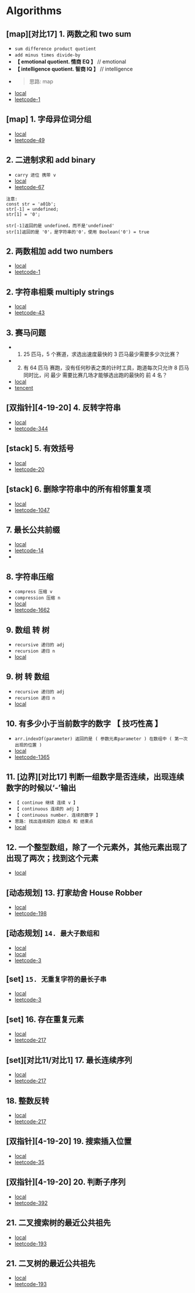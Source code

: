 # Algorithms

## [map][对比17] 1. 两数之和 two sum

- `sum difference product quotient`
- `add minus times divide-by`
- **【 emotional quotient. 情商 EQ 】** // emotional
- **【 intelligence quotient. 智商 IQ 】** // intelligence
- > 思路: map
- [local](file:///Users/xiawu/work/personal/front-end/8-penetrate/3-LEETCODE/两数之和.html)
- [leetcode-1](https://leetcode.cn/problems/two-sum/description/)

## [map] 1. 字母异位词分组

- [local](file:///Users/xiawu/work/personal/front-end/8-penetrate/3-LEETCODE/3-ARRAY/23-字母异位词分组.html)
- [leetcode-49](https://leetcode.cn/problems/group-anagrams/?envType=study-plan-v2&envId=top-100-liked)

## **2. 二进制求和 add binary**

- `carry 进位 携带 v`
- [local](file:///Users/xiawu/work/personal/front-end/8-penetrate/3-LEETCODE/1-STRING/05-二进制求和.html)
- [leetcode-67](https://leetcode.cn/problems/add-binary/description/)

```
注意:
const str = 'a01b';
str[-1] = undefined;
str[1] = '0';

str[-1]返回的是 undefined，而不是'undefined'
str[1]返回的是 '0'，是字符串的'0'，使用 Boolean('0') = true
```

## **2. 两数相加 add two numbers**

- [local](file:///Users/xiawu/work/personal/front-end/8-penetrate/3-LEETCODE/两数相加.html)
- [leetcode-1](https://leetcode.cn/problems/add-two-numbers/description/)

## 2. 字符串相乘 multiply strings

- [local](file:///Users/xiawu/work/personal/front-end/8-penetrate/3-LEETCODE/1-STRING/05-二进制求和.html)
- [leetcode-43](https://leetcode.cn/problems/multiply-strings/description/)

## 3. 赛马问题

- 1. 25 匹马，5 个赛道，求选出速度最快的 3 匹马最少需要多少次比赛？
- 2. 有 64 匹马 赛跑，没有任何秒表之类的计时工具，跑道每次只允许 8 匹马 同时比，问 最少 需要比赛几场才能够选出跑的最快的 前 4 名？
- [local](file:///Users/xiawu/work/personal/front-end/8-penetrate/5-INTERVIEW/9-AutoDesk.html)
- [tencent](https://cloud.tencent.com/developer/article/1814671)

## [双指针][4-19-20] 4. 反转字符串

- [local](file:///Users/xiawu/work/personal/front-end/8-penetrate/3-LEETCODE/1-STRING/03-反转字符串.html)
- [leetcode-344](https://leetcode.cn/problems/reverse-string/)

## [stack] 5. 有效括号

- [local](file:///Users/xiawu/work/personal/front-end/8-penetrate/3-LEETCODE/1-STRING/04-有效括号.html)
- [leetcode-20](https://leetcode.cn/problems/valid-parentheses/)

## [stack] 6. 删除字符串中的所有相邻重复项

- [local](file:///Users/xiawu/work/personal/front-end/8-penetrate/3-LEETCODE/1-STRING/09-删除字符串中的所有相邻重复项.html)
- [leetcode-1047](https://leetcode.cn/problems/remove-all-adjacent-duplicates-in-string/description/)

## 7. 最长公共前缀

- [local](file:///Users/xiawu/work/personal/front-end/8-penetrate/3-LEETCODE/1-STRING/01-最长公共前缀.html)
- [leetcode-14](https://leetcode.cn/problems/longest-common-prefix/)
-

## 8. 字符串压缩

- `compress 压缩 v`
- `compression 压缩 n`
- [local](file:///Users/xiawu/work/personal/front-end/8-penetrate/3-LEETCODE/1-STRING/14-压缩字符串.html)
- [leetcode-1662](https://leetcode.cn/problems/compress-string-lcci/description/)

## **9. 数组 转 树**

- `recursive 递归的 adj`
- `recursion 递归 n`
- [local](file:///Users/xiawu/work/personal/front-end/8-penetrate/3-LEETCODE/3-ARRAY/2-ArrayToTree.html)

## **9. 树 转 数组**

- `recursive 递归的 adj`
- `recursion 递归 n`
- [local](file:///Users/xiawu/work/personal/front-end/8-penetrate/3-LEETCODE/3-ARRAY/2-TreeToArray.html)

## 10. 有多少小于当前数字的数字 【 技巧性高 】

- `arr.indexOf(parameter) 返回的是 ( 参数元素parameter ) 在数组中 ( 第一次出现的位置 )`
- [local](file:///Users/xiawu/work/personal/front-end/8-penetrate/3-LEETCODE/3-ARRAY/4-有多少小于当前数字的数字.html)
- [leetcode-1365](https://leetcode.cn/problems/how-many-numbers-are-smaller-than-the-current-number/description/)

## 11. [边界][对比17] 判断一组数字是否连续，出现连续数字的时候以‘-’输出

- `【 continue 继续 连续 v 】`
- `【 continuous 连续的 adj 】`
- `【 continuous number. 连续的数字 】`
- `思路: 找出连续段的 起始点 和 结束点`
- [local](file:///Users/xiawu/work/personal/front-end/8-penetrate/5-INTERVIEW/1-noCode.html)

## 12. 一个整型数组，除了一个元素外，其他元素出现了出现了两次；找到这个元素

- [local](file:///Users/xiawu/work/personal/front-end/8-penetrate/5-INTERVIEW/4-中移.html)

## [动态规划] 13. 打家劫舍 House Robber

- [local](file:///Users/xiawu/work/personal/front-end/8-penetrate/3-LEETCODE/A-动态规划/3-打家劫舍.html)
- [leetcode-198](https://leetcode.cn/problems/house-robber/)

## [动态规划] `14. 最大子数组和`

- [local](file:///Users/xiawu/work/personal/front-end/8-penetrate/3-LEETCODE/A-动态规划/5-最大子数组和.html)
- [local](file:///Users/xiawu/work/personal/front-end/8-penetrate/3-LEETCODE/3-ARRAY/7-最大子数组和.html)
- [leetcode-3](https://leetcode.cn/problems/maximum-subarray/description/)

## [set] `15. 无重复字符的最长子串`

- [local](file:///Users/xiawu/work/personal/front-end/8-penetrate/3-LEETCODE/1-STRING/07-1-无重复字符的最长子串.html)
- [leetcode-3](https://leetcode.cn/problems/longest-substring-without-repeating-characters/description/)

## [set] 16. 存在重复元素

- [local](file:///Users/xiawu/work/personal/front-end/8-penetrate/3-LEETCODE/3-ARRAY/17-1-1-存在重复元素.html)
- [leetcode-217](https://leetcode.cn/problems/contains-duplicate/description/)

## [set][对比11/对比1] 17. 最长连续序列

- [local](file:///Users/xiawu/work/personal/front-end/8-penetrate/3-LEETCODE/3-ARRAY/15-最长连续序列.html)
- [leetcode-217](https://leetcode.cn/problems/longest-consecutive-sequence/)

## 18. 整数反转

- [local](file:///Users/xiawu/work/personal/front-end/8-penetrate/3-LEETCODE/6-NUMBER/7-7.整数反转.html)
- [leetcode-217](https://leetcode.cn/problems/reverse-integer/)

## [双指针][4-19-20] 19. 搜索插入位置

- [local](file:///Users/xiawu/work/personal/front-end/8-penetrate/3-LEETCODE/C-双指针/3-搜索插入位置.html)
- [leetcode-35](https://leetcode.cn/problems/search-insert-position/)

## [双指针][4-19-20] 20. 判断子序列

- [local](file:///Users/xiawu/work/personal/front-end/8-penetrate/3-LEETCODE/C-双指针/1-判断子序列.html)
- [leetcode-392](https://leetcode.cn/problems/is-subsequence/)

## 21. 二叉搜索树的最近公共祖先

- [local](file:///Users/xiawu/work/personal/front-end/8-penetrate/3-LEETCODE/4-TREE/5-二叉搜索树的最近公共祖先.html)
- [leetcode-193](https://leetcode.cn/problems/er-cha-sou-suo-shu-de-zui-jin-gong-gong-zu-xian-lcof/description/)

## 21. 二叉树的最近公共祖先

- [local](file:///Users/xiawu/work/personal/front-end/8-penetrate/3-LEETCODE/4-TREE/5-二叉数的最近公共祖先.html)
- [leetcode-193](https://leetcode.cn/problems/er-cha-shu-de-zui-jin-gong-gong-zu-xian-lcof/description/)
